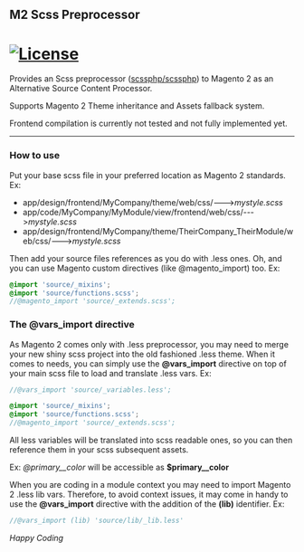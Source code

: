 ## M2 Scss Preprocessor
[![License](https://img.shields.io/badge/License-BSD%203--Clause-blue.svg)](https://opensource.org/licenses/BSD-3-Clause)
======
Provides an Scss preprocessor ([scssphp/scssphp](https://github.com/scssphp/scssphp)) to Magento 2 as an Alternative Source Content Processor.

Supports Magento 2 Theme inheritance and Assets fallback system.

Frontend compilation is currently not tested and not fully implemented yet.
___

### How to use
Put your base scss file in your preferred location as Magento 2 standards. Ex:

- app/design/frontend/MyCompany/theme/web/css/--->*mystyle.scss*
- app/code/MyCompany/MyModule/view/frontend/web/css/--->*mystyle.scss*
- app/design/frontend/MyCompany/theme/TheirCompany_TheirModule/web/css/--->*mystyle.scss*

Then add your source files references as you do with .less ones. Oh, and you can use Magento custom directives (like @magento_import) too. Ex:

```scss
@import 'source/_mixins';
@import 'source/functions.scss';
//@magento_import 'source/_extends.scss';
```

### The @vars_import directive
As Magento 2 comes only with .less preprocessor, you may need to merge your new shiny scss project into the old fashioned .less theme. 
When it comes to needs, you can simply use the **@vars_import** directive on top of your main scss file to load and translate .less vars. Ex:

```scss
//@vars_import 'source/_variables.less';

@import 'source/_mixins';
@import 'source/functions.scss';
//@magento_import 'source/_extends.scss';
```

All less variables will be translated into scss readable ones, so you can then reference them in your scss subsequent assets. 

Ex: *@primary__color* will be accessible as **$primary__color**


When you are coding in a module context you may need to import Magento 2 .less lib vars.
Therefore, to avoid context issues, it may come in handy to use the **@vars_import** directive with the addition of the **(lib)** identifier. Ex:

```scss
//@vars_import (lib) 'source/lib/_lib.less'
```

*Happy Coding*
